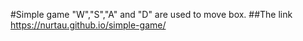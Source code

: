 #Simple game
"W","S","A" and "D" are used to move box.
##The link
https://nurtau.github.io/simple-game/
